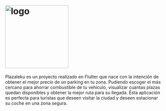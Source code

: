 # <img width="202" alt="logo" src="https://user-images.githubusercontent.com/121343480/220323978-83c8d1d9-3da9-4e9e-9b70-1d7fe3e5a625.png">

Plazaleku es un proyecto realizado en Flutter que nace con la intención de obtener el mejor precio de un parking en tu zona. Pudiendo escoger el más cercano para ahorrar combustible de tu vehículo, visualizar cuantas plazas quedan disponibles y obtener la mejor ruta para su llegada. Ésta aplicación es perfecta para turistas que deseen visitar la ciudad y deseen estacionar su coche en una zona segura.
